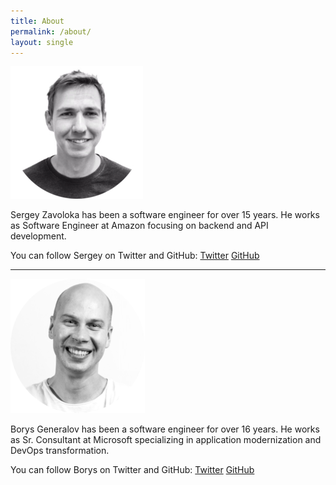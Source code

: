 ```yaml
---
title: About
permalink: /about/
layout: single
---
```


![profile-zavolokas](assets/profile/zavolokas.png)

Sergey Zavoloka has been a software engineer for over 15 years. He works as Software Engineer at Amazon focusing on backend and API development.

You can follow Sergey on Twitter and GitHub:
[Twitter](https://twitter.com/zavolokas)
[GitHub](https://github.com/zavolokas)

---

![profile-bgener](assets/profile/bgener.png)

Borys Generalov has been a software engineer for over 16 years. He works as Sr. Consultant at Microsoft specializing in application modernization and DevOps transformation.

You can follow Borys on Twitter and GitHub:
[Twitter](https://twitter.com/bgeneralov)
[GitHub](https://github.com/bgener)
